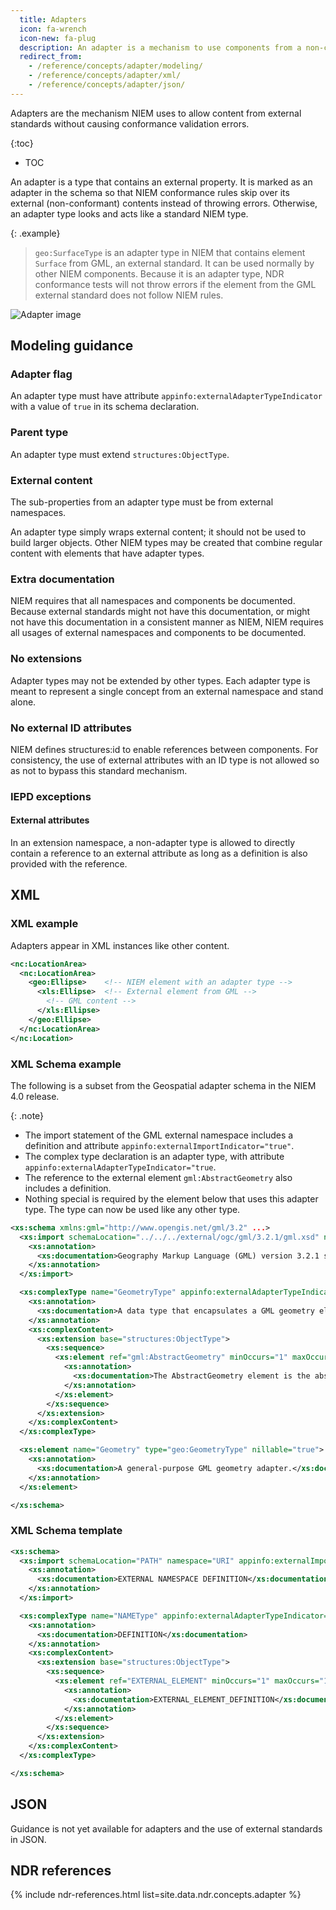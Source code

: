 ```yaml
---
  title: Adapters
  icon: fa-wrench
  icon-new: fa-plug
  description: An adapter is a mechanism to use components from a non-conformant external standard within a NIEM-conformant namespace.
  redirect_from:
    - /reference/concepts/adapter/modeling/
    - /reference/concepts/adapter/xml/
    - /reference/concepts/adapter/json/
---
```


Adapters are the mechanism NIEM uses to allow content from external standards without causing conformance validation errors.

{:toc}
- TOC

An adapter is a type that contains an external property.  It is marked as an adapter in the schema so that NIEM conformance rules skip over its external (non-conformant) contents instead of throwing errors.  Otherwise, an adapter type looks and acts like a standard NIEM type.

{: .example}
> `geo:SurfaceType` is an adapter type in NIEM that contains element `Surface` from GML, an external standard.  It can be used normally by other NIEM components.  Because it is an adapter type, NDR conformance tests will not throw errors if the element from the GML external standard does not follow NIEM rules.

<!--more-->

![Adapter image](images/adapter.png)

## Modeling guidance

### Adapter flag

An adapter type must have attribute `appinfo:externalAdapterTypeIndicator` with a value of `true` in its schema declaration.

### Parent type

An adapter type must extend `structures:ObjectType`.

### External content

The sub-properties from an adapter type must be from external namespaces.

An adapter type simply wraps external content; it should not be used to build larger objects.  Other NIEM types may be created that combine regular content with elements that have adapter types.

### Extra documentation

NIEM requires that all namespaces and components be documented.  Because external standards might not have this documentation, or might not have this documentation in a consistent manner as NIEM, NIEM requires all usages of external namespaces and components to be documented.

### No extensions

Adapter types may not be extended by other types.  Each adapter type is meant to represent a single concept from an external namespace and stand alone.

### No external ID attributes

NIEM defines structures:id to enable references between components.  For consistency, the use of external attributes with an ID type is not allowed so as not to bypass this standard mechanism.

### IEPD exceptions

#### External attributes

In an extension namespace, a non-adapter type is allowed to directly contain a reference to an external attribute as long as a definition is also provided with the reference.

## XML

### XML example

Adapters appear in XML instances like other content.

```xml
<nc:LocationArea>
  <nc:LocationArea>
    <geo:Ellipse>    <!-- NIEM element with an adapter type -->
      <xls:Ellipse>  <!-- External element from GML -->
        <!-- GML content -->
      </xls:Ellipse>
    </geo:Ellipse>
  </nc:LocationArea>
</nc:Location>
```

### XML Schema example

The following is a subset from the Geospatial adapter schema in the NIEM 4.0 release.

{: .note}
- The import statement of the GML external namespace includes a definition and attribute `appinfo:externalImportIndicator="true"`.
- The complex type declaration is an adapter type, with attribute `appinfo:externalAdapterTypeIndicator="true`.
- The reference to the external element `gml:AbstractGeometry` also includes a definition.
- Nothing special is required by the element below that uses this adapter type.  The type can now be used like any other type.

```xml
<xs:schema xmlns:gml="http://www.opengis.net/gml/3.2" ...>
  <xs:import schemaLocation="../../../external/ogc/gml/3.2.1/gml.xsd" namespace="http://www.opengis.net/gml/3.2" appinfo:externalImportIndicator="true">
    <xs:annotation>
      <xs:documentation>Geography Markup Language (GML) version 3.2.1 schemas...</xs:documentation>
    </xs:annotation>
  </xs:import>

  <xs:complexType name="GeometryType" appinfo:externalAdapterTypeIndicator="true">
    <xs:annotation>
      <xs:documentation>A data type that encapsulates a GML geometry element.</xs:documentation>
    </xs:annotation>
    <xs:complexContent>
      <xs:extension base="structures:ObjectType">
        <xs:sequence>
          <xs:element ref="gml:AbstractGeometry" minOccurs="1" maxOccurs="1">
            <xs:annotation>
              <xs:documentation>The AbstractGeometry element is the abstract head of the substitution group for all geometry elements of GML. This includes ...</xs:documentation>
            </xs:annotation>
          </xs:element>
        </xs:sequence>
      </xs:extension>
    </xs:complexContent>
  </xs:complexType>

  <xs:element name="Geometry" type="geo:GeometryType" nillable="true">
    <xs:annotation>
      <xs:documentation>A general-purpose GML geometry adapter.</xs:documentation>
    </xs:annotation>
  </xs:element>

</xs:schema>
```

### XML Schema template

```xml
<xs:schema>
  <xs:import schemaLocation="PATH" namespace="URI" appinfo:externalImportIndicator="true">
    <xs:annotation>
      <xs:documentation>EXTERNAL NAMESPACE DEFINITION</xs:documentation>
    </xs:annotation>
  </xs:import>

  <xs:complexType name="NAMEType" appinfo:externalAdapterTypeIndicator="true">
    <xs:annotation>
      <xs:documentation>DEFINITION</xs:documentation>
    </xs:annotation>
    <xs:complexContent>
      <xs:extension base="structures:ObjectType">
        <xs:sequence>
          <xs:element ref="EXTERNAL_ELEMENT" minOccurs="1" maxOccurs="1">
            <xs:annotation>
              <xs:documentation>EXTERNAL_ELEMENT_DEFINITION</xs:documentation>
            </xs:annotation>
          </xs:element>
        </xs:sequence>
      </xs:extension>
    </xs:complexContent>
  </xs:complexType>

</xs:schema>
```

## JSON

Guidance is not yet available for adapters and the use of external standards in JSON.

## NDR references

{% include ndr-references.html list=site.data.ndr.concepts.adapter %}
